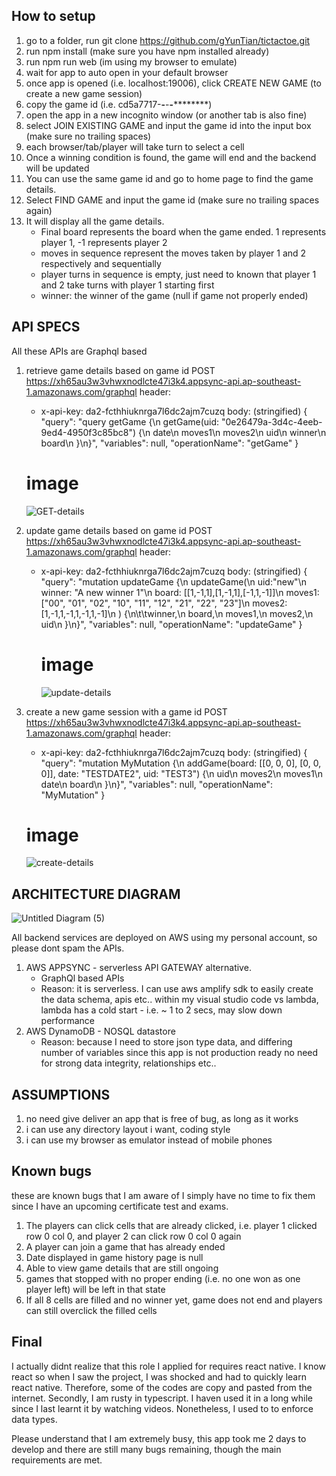 ## How to setup
1) go to a folder, run git clone https://github.com/gYunTian/tictactoe.git
2) run npm install (make sure you have npm installed already)
3) run npm run web (im using my browser to emulate)
4) wait for app to auto open in your default browser
5) once app is opened (i.e. localhost:19006), click CREATE NEW GAME (to create a new game session)
6) copy the game id (i.e. cd5a7717-****-****-****-************)
7) open the app in a new incognito window (or another tab is also fine)
8) select JOIN EXISTING GAME and input the game id into the input box (make sure no trailing spaces)
9) each browser/tab/player will take turn to select a cell
10) Once a winning condition is found, the game will end and the backend will be updated
11) You can use the same game id and go to home page to find the game details.
12) Select FIND GAME and input the game id (make sure no trailing spaces again)
13) It will display all the game details.
    - Final board represents the board when the game ended. 1 represents player 1, -1 represents player 2
    - moves in sequence represent the moves taken by player 1 and 2 respectively and sequentially
    - player turns in sequence is empty, just need to known that player 1 and 2 take turns with player 1 starting first
    - winner: the winner of the game (null if game not properly ended)

## API SPECS
All these APIs are Graphql based
1)  retrieve game details based on game id
    POST https://xh65au3w3vhwxnodlcte47i3k4.appsync-api.ap-southeast-1.amazonaws.com/graphql
    header:
    - x-api-key: da2-fcthhiuknrga7l6dc2ajm7cuzq
    body: (stringified)
      {
          "query": "query getGame {\n  getGame(uid: \"0e26479a-3d4c-4eeb-9ed4-4950f3c85bc8\") {\n    date\n    moves1\n    moves2\n    uid\n    winner\n    board\n  }\n}",
          "variables": null,
          "operationName": "getGame"
      }
    # image
    ![GET-details](https://user-images.githubusercontent.com/54625060/114279787-f2759300-9a68-11eb-94a5-ff61132a6a93.PNG)
      
     
2)  update game details based on game id
    POST https://xh65au3w3vhwxnodlcte47i3k4.appsync-api.ap-southeast-1.amazonaws.com/graphql
    header:
    - x-api-key: da2-fcthhiuknrga7l6dc2ajm7cuzq
    body: (stringified)
      {
          "query": "mutation updateGame {\n  updateGame(\n    uid:\"new\"\n    winner: \"A new winner 1\"\n    board: [[1,-1,1],[1,-1,1],[-1,1,-1]]\n    moves1: [\"00\", \"01\", \"02\", \"10\", \"11\", \"12\", \"21\", \"22\", \"23\"]\n    moves2: [1,-1,1,-1,1,-1,1,-1]\n  ) {\n\t\twinner,\n    board,\n    moves1,\n    moves2,\n    uid\n  }\n}",
          "variables": null,
          "operationName": "updateGame"
      }
      # image
      ![update-details](https://user-images.githubusercontent.com/54625060/114279801-015c4580-9a69-11eb-8153-31caa7d3cfc0.PNG)

3)  create a new game session with a game id
    POST https://xh65au3w3vhwxnodlcte47i3k4.appsync-api.ap-southeast-1.amazonaws.com/graphql
    header:
    - x-api-key: da2-fcthhiuknrga7l6dc2ajm7cuzq
    body: (stringified)
      {
          "query": "mutation MyMutation {\n  addGame(board: [[0, 0, 0], [0, 0, 0]], date: \"TESTDATE2\", uid: \"TEST3\") {\n    uid\n    moves2\n    moves1\n    date\n    board\n  }\n}",
          "variables": null,
          "operationName": "MyMutation"
      }
     # image
     ![create-details](https://user-images.githubusercontent.com/54625060/114279852-3a94b580-9a69-11eb-8824-c77c20b7fb45.PNG)
      
      

## ARCHITECTURE DIAGRAM

![Untitled Diagram (5)](https://user-images.githubusercontent.com/54625060/114279184-f7851300-9a65-11eb-8133-f57f69d984c6.png)

All backend services are deployed on AWS using my personal account, so please dont spam the APIs.
1) AWS APPSYNC - serverless API GATEWAY alternative.
   -  GraphQl based APIs
   -  Reason: it is serverless. I can use aws amplify sdk to easily create the data schema, apis etc.. within my visual studio code
              vs lambda, lambda has a cold start - i.e. ~ 1 to 2 secs, may slow down performance
2) AWS DynamoDB - NOSQL datastore
   - Reason: because I need to store json type data, and differing number of variables since this app is not production ready
             no need for strong data integrity, relationships etc..

## ASSUMPTIONS
1) no need give deliver an app that is free of bug, as long as it works
2) i can use any directory layout i want, coding style
3) i can use my browser as emulator instead of mobile phones


## Known bugs
these are known bugs that I am aware of
I simply have no time to fix them since I have an upcoming certificate test and exams.
1) The players can click cells that are already clicked, i.e. player 1 clicked row 0 col 0, and player 2 can click row 0 col 0 again
2) A player can join a game that has already ended
3) Date displayed in game history page is null
4) Able to view game details that are still ongoing
5) games that stopped with no proper ending (i.e. no one won as one player left) will be left in that state
6) If all 8 cells are filled and no winner yet, game does not end and players can still overclick the filled cells

## Final
I actually didnt realize that this role I applied for requires react native. I know react so when I saw the project, I was shocked and had to quickly learn react native.
Therefore, some of the codes are copy and pasted from the internet.
Secondly, I am rusty in typescript. I haven used it in a long while since I last learnt it by watching videos. Nonetheless, I used to to enforce data types.

Please understand that I am extremely busy, this app took me 2 days to develop and there are still many bugs remaining, though the main requirements are met.



